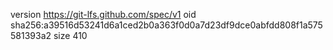 version https://git-lfs.github.com/spec/v1
oid sha256:a39516d53241d6a1ced2b0a363f0d0a7d23df9dce0abfdd808f1a575581393a2
size 410
